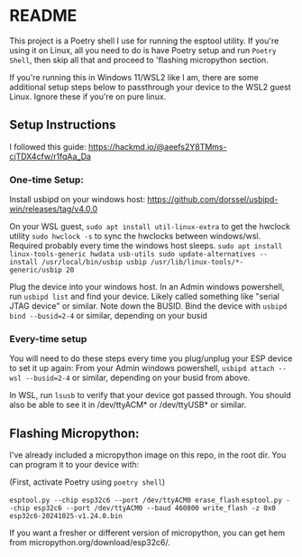 # README

This project is a Poetry shell I use for running the esptool utility. If you're using it on Linux, all you need to do is have Poetry setup and run `Poetry Shell`, then skip all that and proceed to 'flashing micropython section.

If you're running this in Windows 11/WSL2 like I am, there are some additional setup steps below to passthrough your device to the WSL2 guest Linux. Ignore these if you're on pure linux.

## Setup Instructions
I followed this guide: https://hackmd.io/@aeefs2Y8TMms-cjTDX4cfw/r1fqAa_Da


### One-time Setup:

Install usbipd on your windows host: https://github.com/dorssel/usbipd-win/releases/tag/v4.0.0

On your WSL guest, `sudo apt install util-linux-extra` to get the hwclock utility
`sudo hwclock -s` to sync the hwclocks between windows/wsl. Required probably every time the windows host sleeps.
`sudo apt install linux-tools-generic hwdata usb-utils
sudo update-alternatives --install /usr/local/bin/usbip usbip /usr/lib/linux-tools/*-generic/usbip 20`

Plug the device into your windows host. 
In an Admin windows powershell, run `usbipd list` and find your device. Likely called something like "serial JTAG device" or similar. Note down the BUSID.
Bind the device with `usbipd bind --busid=2-4` or similar, depending on your busid

### Every-time setup

You will need to do these steps every time you plug/unplug your ESP device to set it up again:
From your Admin windows powershell, `usbipd attach --wsl --busid=2-4` or similar, depending on your busid from above.

In WSL, run `lsusb` to verify that your device got passed through. You should also be able to see it in /dev/ttyACM* or /dev/ttyUSB* or similar. 

## Flashing Micropython:
I've already included a micropython image on this repo, in the root dir. You can program it to your device with:

(First, activate Poetry using `poetry shell`)

`esptool.py --chip esp32c6 --port /dev/ttyACM0 erase_flash`
`esptool.py --chip esp32c6 --port /dev/ttyACM0 --baud 460800 write_flash -z 0x0 esp32c6-20241025-v1.24.0.bin`

If you want a fresher or different version of micropython, you can get hem from micropython.org/download/esp32c6/. 
